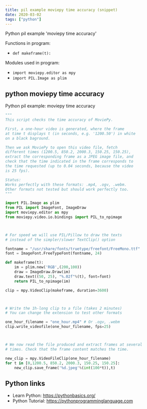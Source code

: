 ```yaml
---
title: pil example moviepy time accuracy (snippet)
date: 2020-03-02
tags: ["python"]
---
```

Python pil example 'moviepy time accuracy'

Functions in program: 
* `def makeframe(t):`

Modules used in program: 
* `import moviepy.editor as mpy`
* `import PIL.Image as plim`

## python moviepy time accuracy

Python pil example: moviepy time accuracy

```python
"""
This script checks the time accuracy of MoviePy.

First, a one-hour video is generated, where the frame
at time t displays t (in seconds, e.g. '1200.50') in white
on a black baground.

Then we ask MoviePy to open this video file, fetch
different times (1200.5, 850.2, 2000.3, 150.25, 150.25),
extract the corresponding frame as a JPEG image file, and
check that the time indicated in the frame corresponds to
the time requested (up to 0.04 seconds, because the video
is 25 fps).

Status:
Works perfectly with these formats: .mp4, .ogv, .webm.
Other formats not tested but should work perfectly too.
"""

import PIL.Image as plim
from PIL import ImageFont, ImageDraw
import moviepy.editor as mpy
from moviepy.video.io.bindings import PIL_to_npimage



# For speed we will use PIL/Pillow to draw the texts
# instead of the simpler/slower TextClip() option

fontname = "/usr/share/fonts/truetype/freefont/FreeMono.ttf"
font = ImageFont.FreeTypeFont(fontname, 24)

def makeframe(t):
    im = plim.new('RGB',(200,100))
    draw = ImageDraw.Draw(im)
    draw.text((50, 25), "%.02f"%(t), font=font)
    return PIL_to_npimage(im)

clip = mpy.VideoClip(makeframe, duration=3600)



# Write the 1h-long clip to a file (takes 2 minutes)
# You can change the extension to test other formats

one_hour_filename = "one_hour.mp4" # Or .ogv, .webm
clip.write_videofile(one_hour_filename, fps=25)



# We now read the file produced and extract frames at several
# times. Check that the frame content matches the time.

new_clip = mpy.VideoFileClip(one_hour_filename)
for t in [0,1200.5, 850.2, 2000.3, 150.25, 150.25]:
    new_clip.save_frame('%d.jpeg'%(int(100*t)),t)

```

## Python links

- Learn Python: https://pythonbasics.org/
- Python Tutorial: https://pythonprogramminglanguage.com
